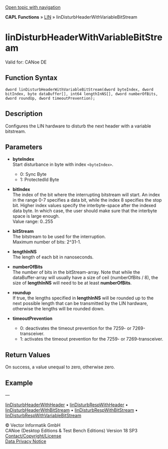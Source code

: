 [Open topic with navigation](../../../../../CANoeDEFamily.htm#Topics/CAPLFunctions/LIN/Functions/CAPLfunctionLINDisturbHeaderWithVariableBitStream.md)

**CAPL Functions** » [LIN](../CAPLfunctionsLINOverview.md) » linDisturbHeaderWithVariableBitStream

# linDisturbHeaderWithVariableBitStream

Valid for: CANoe DE

## Function Syntax

```
dword linDisturbHeaderWithVariableBitStream(dword byteIndex, dword bitIndex, byte dataBuffer[], int64 lengthInNS[], dword numberOfBits, dword roundUp, dword timeoutPrevention);
```

## Description

Configures the LIN hardware to disturb the next header with a variable bitstream.

## Parameters

- **byteIndex**  
  Start disturbance in byte with index `<byteIndex>`.
  - 0: Sync Byte
  - 1: ProtectedId Byte

- **bitIndex**  
  The index of the bit where the interrupting bitstream will start. An index in the range 0-7 specifies a data bit, while the index 8 specifies the stop bit. Higher index values specify the interbyte-space after the indexed data byte. In which case, the user should make sure that the interbyte space is large enough.  
  Value range: 0..255

- **bitStream**  
  The bitstream to be used for the interruption.  
  Maximum number of bits: 2^31-1.

- **lengthInNS**  
  The length of each bit in nanoseconds.

- **numberOfBits**  
  The number of bits in the bitStream-array. Note that while the dataBuffer-array will usually have a size of ceil (numberOfBits / 8), the size of **lengthInNS** will need to be at least **numberOfBits**.

- **roundup**  
  If true, the lengths specified in **lengthInNS** will be rounded up to the next possible length that can be transmitted by the LIN hardware, otherwise the lengths will be rounded down.

- **timeoutPrevention**  
  - 0: deactivates the timeout prevention for the 7259- or 7269-transceiver.
  - 1: activates the timeout prevention for the 7259- or 7269-transceiver.

## Return Values

On success, a value unequal to zero, otherwise zero.

## Example

—

[linDisturbHeaderWithHeader](CAPLfunctionLINDisturbHeaderWithHeader.md) • [linDisturbRespWithHeader](CAPLfunctionLINDisturbRespWithHeader.md) • [linDisturbHeaderWithBitStream](CAPLfunctionLINDisturbHeaderWithBitStream.md) • [linDisturbRespWithBitStream](CAPLfunctionLINDisturbRespWithBitStream.md) • [linDisturbRespWithVariableBitStream](CAPLfunctionLINDisturbRespWithVariableBitStream.md)

© Vector Informatik GmbH  
CANoe (Desktop Editions & Test Bench Editions) Version 18 SP3  
[Contact/Copyright/License](../../../Shared/ContactCopyrightLicense.md)  
[Data Privacy Notice](https://www.vector.com/int/en/company/get-info/privacy-policy/)
